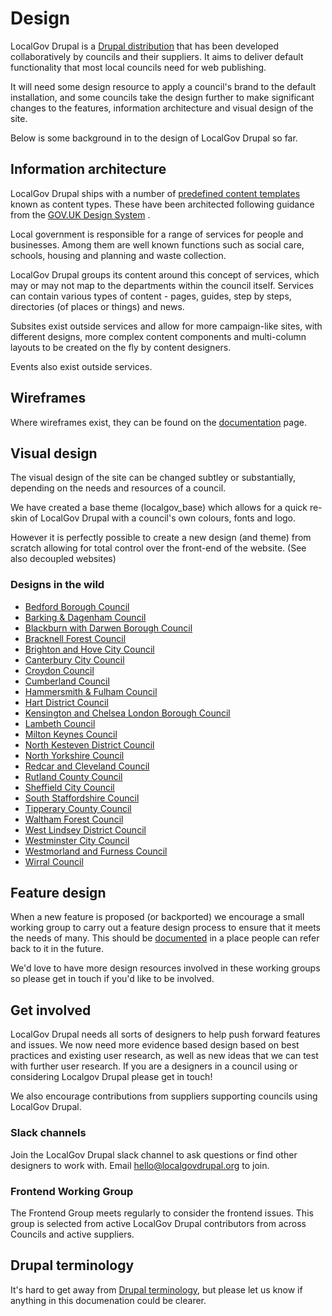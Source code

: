 # Design

LocalGov Drupal is a [Drupal distribution](https://www.drupal.org/project/localgov) that has been developed collaboratively by councils and their suppliers. It aims to deliver default functionality that most local councils need for web publishing.

It will need some design resource to apply a council's brand to the default installation, and some councils take the design further to make significant changes to the features, information architecture and visual design of the site.

Below is some background in to the design of LocalGov Drupal so far.

## Information architecture

LocalGov Drupal ships with a number of [predefined content templates](/devs/general/content-types) known as content types. These have been architected following guidance from the [GOV.UK Design System](https://design-system.service.gov.uk/)&nbsp;.

Local government is responsible for a range of services for people and businesses. Among them are well known functions such as social care, schools, housing and planning and waste collection.

LocalGov Drupal groups its content around this concept of services, which may or may not map to the departments within the council itself. Services can contain various types of content - pages, guides, step by steps, directories (of places or things) and news.

Subsites exist outside services and allow for more campaign-like sites, with different designs, more complex content components and multi-column layouts to be created on the fly by content designers.

Events also exist outside services.

## Wireframes

Where wireframes exist, they can be found on the [documentation](/design/documentation) page.

## Visual design

The visual design of the site can be changed subtley or substantially, depending on the needs and resources of a council.

We have created a base theme (localgov\_base) which allows for a quick re-skin of LocalGov Drupal with a council's own colours, fonts and logo.

However it is perfectly possible to create a new design (and theme) from scratch allowing for total control over the front-end of the website. (See also decoupled websites)

### Designs in the wild

*   [Bedford Borough Council](https://www.bedford.gov.uk/)
*   [Barking & Dagenham Council](https://www.lbbd.gov.uk/)
*   [Blackburn with Darwen Borough Council](http://www.blackburn.gov.uk/)
*   [Bracknell Forest Council](https://www.bracknell-forest.gov.uk/)
*   [Brighton and Hove City Council](https://www.brighton-hove.gov.uk/)
*   [Canterbury City Council](https://www.canterbury.gov.uk/)
*   [Croydon Council](https://www.croydon.gov.uk/)
*   [Cumberland Council](https://cumberland.gov.uk/)
*   [Hammersmith & Fulham Council](https://www.lbhf.gov.uk/)
*   [Hart District Council](https://www.hart.gov.uk/)
*   [Kensington and Chelsea London Borough Council](https://www.rbkc.gov.uk/)
*   [Lambeth Council](https://www.lambeth.gov.uk/)
*   [Milton Keynes Council](https://www.milton-keynes.gov.uk/)
*   [North Kesteven District Council](https://www.n-kesteven.gov.uk/)
*   [North Yorkshire Council](https://www.northyorks.gov.uk/)
*   [Redcar and Cleveland Council](https://www.redcar-cleveland.gov.uk/)
*   [Rutland County Council](https://www.rutland.gov.uk/)
*   [Sheffield City Council](https://www.sheffield.gov.uk/)
*   [South Staffordshire Council](https://www.sstaffs.gov.uk/)
*   [Tipperary County Council](https://www.tipperarycoco.ie/)
*   [Waltham Forest Council](https://www.walthamforest.gov.uk/)
*   [West Lindsey District Council](https://www.west-lindsey.gov.uk/)
*   [Westminster City Council](https://www.westminster.gov.uk/)
*   [Westmorland and Furness Council](https://westmorlandandfurness.gov.uk/)
*   [Wirral Council](https://www.wirral.gov.uk/)

## Feature design

When a new feature is proposed (or backported) we encourage a small working group to carry out a feature design process to ensure that it meets the needs of many. This should be [documented](/design/#frontend-working-group) in a place people can refer back to it in the future.

We'd love to have more design resources involved in these working groups so please get in touch if you'd like to be involved.

## Get involved

LocalGov Drupal needs all sorts of designers to help push forward features and issues. We now need more evidence based design based on best practices and existing user research, as well as new ideas that we can test with further user research. If you are a designers in a council using or considering Localgov Drupal please get in touch!

We also encourage contributions from suppliers supporting councils using LocalGov Drupal.

### Slack channels

Join the LocalGov Drupal slack channel to ask questions or find other designers to work with. Email [hello@localgovdrupal.org](mailto:hello@localgovdrupal.org) to join.

### Frontend Working Group

The Frontend Group meets regularly to consider the frontend issues. This group is selected from active LocalGov Drupal contributors from across Councils and active suppliers.

## Drupal terminology

It's hard to get away from [Drupal terminology](/content/#drupal-terminology), but please let us know if anything in this documenation could be clearer.
